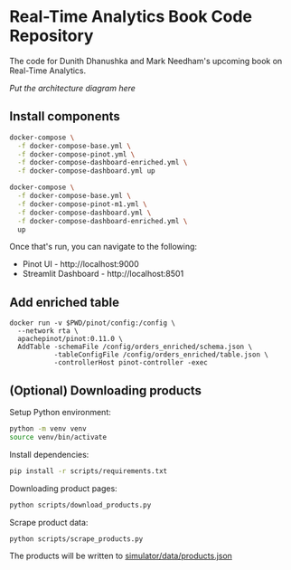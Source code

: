 # Real-Time Analytics Book Code Repository

The code for Dunith Dhanushka and Mark Needham's upcoming book on Real-Time Analytics.

*Put the architecture diagram here*

## Install components

```bash
docker-compose \
  -f docker-compose-base.yml \
  -f docker-compose-pinot.yml \
  -f docker-compose-dashboard-enriched.yml \
  -f docker-compose-dashboard.yml up
```

```bash
docker-compose \
  -f docker-compose-base.yml \
  -f docker-compose-pinot-m1.yml \
  -f docker-compose-dashboard.yml \
  -f docker-compose-dashboard-enriched.yml \
  up
```

Once that's run, you can navigate to the following:

* Pinot UI - http://localhost:9000
* Streamlit Dashboard - http://localhost:8501


## Add enriched table

```
docker run -v $PWD/pinot/config:/config \
  --network rta \
  apachepinot/pinot:0.11.0 \
  AddTable -schemaFile /config/orders_enriched/schema.json \
           -tableConfigFile /config/orders_enriched/table.json \
           -controllerHost pinot-controller -exec
```

## (Optional) Downloading products

Setup Python environment:

```bash
python -m venv venv
source venv/bin/activate
```

Install dependencies:

```bash
pip install -r scripts/requirements.txt
```

Downloading product pages:

```bash
python scripts/download_products.py
```

Scrape product data:

```bash
python scripts/scrape_products.py
```

The products will be written to [simulator/data/products.json](simulator/data/products.json)